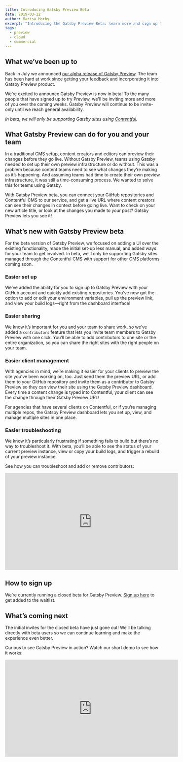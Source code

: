 ```yaml
---
title: Introducing Gatsby Preview Beta
date: 2019-03-22
author: Marisa Morby
excerpt: "Introducing the Gatsby Preview Beta: learn more and sign up today for early access to our first commerical product."
tags:
  - preview
  - cloud
  - commercial
---
```


## What we’ve been up to

Back in July we announced [our alpha release of Gatsby Preview](https://www.gatsbyjs.org/blog/2018-07-17-announcing-gatsby-preview/). The team has been hard at work since getting your feedback and incorporating it into Gatsby Preview product.

We’re excited to announce Gatsby Preview is now in beta! To the many people that have signed up to try Preview, we'll be inviting more and more of you over the coming weeks. Gatsby Preview will continue to be invite-only until we reach general availability.

_In beta, we will only be supporting Gatsby sites using [Contentful](https://www.contentful.com)._

## What Gatsby Preview can do for you and your team

In a traditional CMS setup, content creators and editors can preview their changes before they go live. Without Gatsby Preview, teams using Gatsby needed to set up their own preview infrastructure or do without. This was a problem because content teams need to see what changes they’re making as it’s happening. And assuming teams had time to create their own preview infrastructure, it was still a time-consuming process. We wanted to solve this for teams using Gatsby.

With Gatsby Preview beta, you can connect your GitHub repositories and Contentful CMS to our service, and get a live URL where content creators can see their changes in context before going live. Want to check on your new article title, or look at the changes you made to your post? Gatsby Preview lets you see it!

## What’s new with Gatsby Preview beta

For the beta version of Gatsby Preview, we focused on adding a UI over the existing functionality, made the initial set-up less manual, and added ways for your team to get involved. In beta, we’ll only be supporting Gatsby sites managed through the Contentful CMS with support for other CMS platforms coming soon.

### Easier set up

We’ve added the ability for you to sign up to Gatsby Preview with your GitHub account and quickly add existing repositories. You’ve now got the option to add or edit your environment variables, pull up the preview link, and view your build logs—right from the dashboard interface!

### Easier sharing

We know it’s important for you and your team to share work, so we’ve added a `contributors` feature that lets you invite team members to Gatsby Preview with one click. You’ll be able to add contributors to one site or the entire organization, so you can share the right sites with the right people on your team.

### Easier client management

With agencies in mind, we’re making it easier for your clients to preview the site you’ve been working on, too. Just send them the preview URL, or add them to your GitHub repository and invite them as a contributor to Gatsby Preview so they can view their site using the Gatsby Preview dashboard. Every time a content change is typed into Contentful, your client can see the change through their Gatsby Preview URL!

For agencies that have several clients on Contentful, or if you’re managing multiple repos, the Gatsby Preview dashboard lets you set up, view, and manage multiple sites in one place.

### Easier troubleshooting

We know it’s particularly frustrating if something fails to build but there’s no way to troubleshoot it. With beta, you’ll be able to see the status of your current preview instance, view or copy your build logs, and trigger a rebuild of your preview instance.

See how you can troubleshoot and add or remove contributors:

<iframe width="560" height="315" title="Video: Gatsby Preview Settings Options" src="https://www.youtube.com/embed/kN5vrRVD_6Q" frameborder="0" allow="accelerometer; autoplay; encrypted-media; gyroscope; picture-in-picture" allowfullscreen></iframe>

## How to sign up

We’re currently running a closed beta for Gatsby Preview. [Sign up here](https://www.gatsbyjs.com/preview/) to get added to the waitlist.

## What’s coming next

The initial invites for the closed beta have just gone out! We’ll be talking directly with beta users so we can continue learning and make the experience even better.

Curious to see Gatsby Preview in action? Watch our short demo to see how it works:

<iframe width="560" height="315" title="Video: Gatsby Preview and Contentful demo" src="https://www.youtube.com/embed/RrQi6W_8SVQ" frameborder="0" allow="accelerometer; autoplay; encrypted-media; gyroscope; picture-in-picture" allowfullscreen></iframe>
